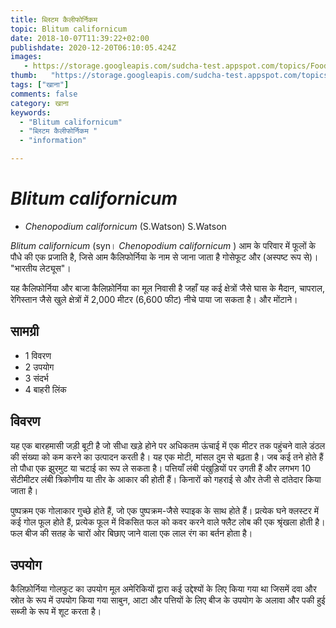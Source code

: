 ```yaml
---
title: ब्लिटम कैलीफोर्निकम 
topic: Blitum californicum
date: 2018-10-07T11:39:22+02:00
publishdate: 2020-12-20T06:10:05.424Z
images: 
   - https://storage.googleapis.com/sudcha-test.appspot.com/topics/Food/blitum_californicum/1.jpeg
thumb:   "https://storage.googleapis.com/sudcha-test.appspot.com/topics/Food/blitum_californicum/thumb.jpeg"
tags: ["खाना"]
comments: false
category: खाना
keywords: 
  - "Blitum californicum"
  - "ब्लिटम कैलीफोर्निकम "
  - "information"

---
```

<h1> <i> Blitum californicum </i> </h1> <p> </p> <ul> <li> <i> Chenopodium californicum </i> (S.Watson) S.Watson </li> </ul> <p> <i> Blitum californicum </i> (syn। <i> Chenopodium californicum </i>) आम के परिवार में फूलों के पौधे की एक प्रजाति है, जिसे आम कैलिफोर्निया के नाम से जाना जाता है गोसेफूट और (अस्पष्ट रूप से)। "भारतीय लेट्यूस"। </p> <p> यह कैलिफोर्निया और बाजा कैलिफ़ोर्निया का मूल निवासी है जहाँ यह कई क्षेत्रों जैसे घास के मैदान, चापराल, रेगिस्तान जैसे खुले क्षेत्रों में 2,000 मीटर (6,600 फीट) नीचे पाया जा सकता है। और मोंटाने। </p> <h2> सामग्री </h2> <ul> <li> 1 विवरण </li> <li> 2 उपयोग </li> <li> 3 संदर्भ </li> <li> 4 बाहरी लिंक </li> </ul> <h2> विवरण </h2> <p> यह एक बारहमासी जड़ी बूटी है जो सीधा खड़े होने पर अधिकतम ऊंचाई में एक मीटर तक पहुंचने वाले डंठल की संख्या को कम करने का उत्पादन करती है। यह एक मोटी, मांसल दुम से बढ़ता है। जब कई तने होते हैं तो पौधा एक झुरमुट या चटाई का रूप ले सकता है। पत्तियाँ लंबी पंखुड़ियों पर उगती हैं और लगभग 10 सेंटीमीटर लंबी त्रिकोणीय या तीर के आकार की होती हैं। किनारों को गहराई से और तेजी से दांतेदार किया जाता है। </p> <p> पुष्पक्रम एक गोलाकार गुच्छे होते हैं, जो एक पुष्पक्रम-जैसे स्पाइक के साथ होते हैं। प्रत्येक घने क्लस्टर में कई गोल फूल होते हैं, प्रत्येक फूल में विकसित फल को कवर करने वाले फ्लैट लोब की एक श्रृंखला होती है। फल बीज की सतह के चारों ओर बिछाए जाने वाला एक लाल रंग का बर्तन होता है। </p> <h2> उपयोग </h2> <p> कैलिफ़ोर्निया गोलफुट का उपयोग मूल अमेरिकियों द्वारा कई उद्देश्यों के लिए किया गया था जिसमें दवा और स्रोत के रूप में उपयोग किया गया साबुन, आटा और पत्तियों के लिए बीज के उपयोग के अलावा और पकी हुई सब्जी के रूप में शूट करता है। </p> 